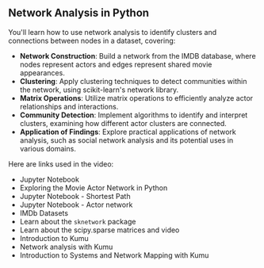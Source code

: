 ## Network Analysis in Python

[](https://youtu.be/uPL3VuRqOy4)

You'll learn how to use network analysis to identify clusters and connections between nodes in a dataset, covering:

- **Network Construction**: Build a network from the IMDB database, where nodes represent actors and edges represent shared movie appearances.
- **Clustering**: Apply clustering techniques to detect communities within the network, using scikit-learn's network library.
- **Matrix Operations**: Utilize matrix operations to efficiently analyze actor relationships and interactions.
- **Community Detection**: Implement algorithms to identify and interpret clusters, examining how different actor clusters are connected.
- **Application of Findings**: Explore practical applications of network analysis, such as social network analysis and its potential uses in various domains.

Here are links used in the video:

- Jupyter Notebook
- Exploring the Movie Actor Network in Python
- Jupyter Notebook - Shortest Path
- Jupyter Notebook - Actor network
- IMDb Datasets
- Learn about the `sknetwork` package
- Learn about the scipy.sparse matrices and video
- Introduction to Kumu
- Network analysis with Kumu
- Introduction to Systems and Network Mapping with Kumu